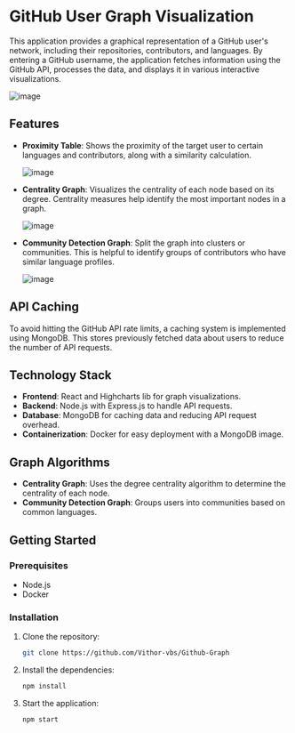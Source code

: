 # GitHub User Graph Visualization

This application provides a graphical representation of a GitHub user's network, including their repositories, contributors, and languages. By entering a GitHub username, the application fetches information using the GitHub API, processes the data, and displays it in various interactive visualizations.

![image](https://github.com/Vithor-vbs/Github-Graph/assets/69211568/bd1e4d4a-5cff-4537-a226-0f93eaef5eb7)


## Features

- **Proximity Table**: Shows the proximity of the target user to certain languages and contributors, along with a similarity calculation.

  ![image](https://github.com/Vithor-vbs/Github-Graph/assets/69211568/0ad822a1-ff4b-4c26-927a-3d09d4120f12)



- **Centrality Graph**: Visualizes the centrality of each node based on its degree. Centrality measures help identify the most important nodes in a graph.

  ![image](https://github.com/Vithor-vbs/Github-Graph/assets/69211568/3f33dc8b-d322-4906-899e-a25fcdb798cd)

  
- **Community Detection Graph**: Split the graph into clusters or communities. This is helpful to identify groups of contributors who have similar language profiles.

  ![image](https://github.com/Vithor-vbs/Github-Graph/assets/69211568/b679aa73-9d43-4f1f-b5aa-4fd56a106b45)



## API Caching

To avoid hitting the GitHub API rate limits, a caching system is implemented using MongoDB. This stores previously fetched data about users to reduce the number of API requests.

## Technology Stack

- **Frontend**: React and Highcharts lib for graph visualizations.
- **Backend**: Node.js with Express.js to handle API requests.
- **Database**: MongoDB for caching data and reducing API request overhead.
- **Containerization**: Docker for easy deployment with a MongoDB image.

## Graph Algorithms

- **Centrality Graph**: Uses the degree centrality algorithm to determine the centrality of each node.
- **Community Detection Graph**: Groups users into communities based on common languages.

## Getting Started

### Prerequisites

- Node.js
- Docker

### Installation

1. Clone the repository:

   ```bash
   git clone https://github.com/Vithor-vbs/Github-Graph
   ```

2. Install the dependencies:

   ```bash
   npm install
   ```

3. Start the application:

   ```bash
   npm start
   ```
